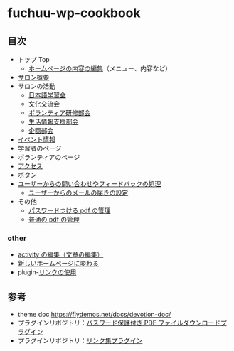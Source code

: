 # fuchuu-wp-cookbook

## 目次

- トップ Top
  - [ホームページの内容の編集](./docs/jp/guide/pageModify/mainPageModify.md)（メニュー、内容など）
- [サロン概要](./docs/jp/guide/pageGuide/saronSummary.md)
- サロンの活動
  - [日本語学習会](./docs/jp/guide/pageGuide/jaLearningMeetting.md)
  - [文化交流会](./docs/jp/guide/pageGuide/jaCommunicateMeetting.md)
  - [ボランティア研修部会](./docs/jp/guide/pageGuide/volunteerTrainingCommittee.md)
  - [生活情報支援部会](./docs/jp/guide/pageGuide/livingInfoSupportCommittee.md)
  - [企画部会](./docs/jp/guide/pageGuide/planningCommittee.md)
- [イベント情報](./docs/jp/guide/createEvent.md)
- 学習者のページ
- ボランティアのページ
- [アクセス](./docs/jp/guide/pageGuide/access.md)
- [ボタン](./docs/jp/guide/friendLinkModify.md)
- [ユーザーからの問い合わせやフィードバックの処理](./docs/jp/guide/qaResolve.md)
  - [ユーザーからのメールの届きの設定](./docs/jp/guide/other/qaEmailRecieveSetting.md)
- その他
  - [パスワードつける pdf の管理](./docs/jp/guide/pdfWithPwdModify.md)
  - [普通の pdf の管理](./docs/jp/guide/normalPdfUpload.md)

### other

- [activity の編集（文章の編集）](./docs/jp/guide/createPost.md)
- [新しいホームページに変わる](./docs/jp/guide/homepage.md)
- plugin-[リンクの使用](./docs/jp/guide/plugin-friendLink.md)

## 参考

- theme doc https://flydemos.net/docs/devotion-doc/
- プラグインリポジトリ：[パスワード保護付き PDF ファイルダウンロードプラグイン](https://github.com/suhanyujie/wp-protected-pdf-download)
- プラグインリポジトリ：[リンク集プラグイン](https://github.com/suhanyujie/wp-link-gallery)
